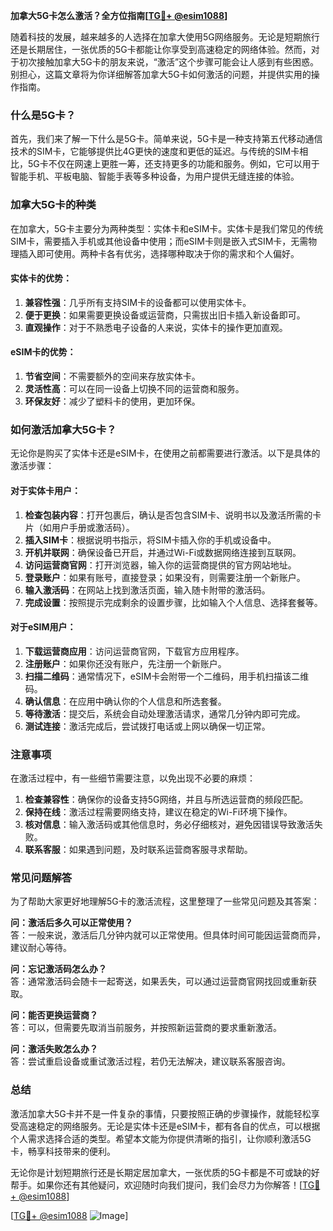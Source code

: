 **加拿大5G卡怎么激活？全方位指南[[TG💪+ @esim1088](https://t.me/s/esim1088)]**

随着科技的发展，越来越多的人选择在加拿大使用5G网络服务。无论是短期旅行还是长期居住，一张优质的5G卡都能让你享受到高速稳定的网络体验。然而，对于初次接触加拿大5G卡的朋友来说，“激活”这个步骤可能会让人感到有些困惑。别担心，这篇文章将为你详细解答加拿大5G卡如何激活的问题，并提供实用的操作指南。

### 什么是5G卡？

首先，我们来了解一下什么是5G卡。简单来说，5G卡是一种支持第五代移动通信技术的SIM卡，它能够提供比4G更快的速度和更低的延迟。与传统的SIM卡相比，5G卡不仅在网速上更胜一筹，还支持更多的功能和服务。例如，它可以用于智能手机、平板电脑、智能手表等多种设备，为用户提供无缝连接的体验。

### 加拿大5G卡的种类

在加拿大，5G卡主要分为两种类型：实体卡和eSIM卡。实体卡是我们常见的传统SIM卡，需要插入手机或其他设备中使用；而eSIM卡则是嵌入式SIM卡，无需物理插入即可使用。两种卡各有优劣，选择哪种取决于你的需求和个人偏好。

#### 实体卡的优势：
1. **兼容性强**：几乎所有支持SIM卡的设备都可以使用实体卡。
2. **便于更换**：如果需要更换设备或运营商，只需拔出旧卡插入新设备即可。
3. **直观操作**：对于不熟悉电子设备的人来说，实体卡的操作更加直观。

#### eSIM卡的优势：
1. **节省空间**：不需要额外的空间来存放实体卡。
2. **灵活性高**：可以在同一设备上切换不同的运营商和服务。
3. **环保友好**：减少了塑料卡的使用，更加环保。

### 如何激活加拿大5G卡？

无论你是购买了实体卡还是eSIM卡，在使用之前都需要进行激活。以下是具体的激活步骤：

#### 对于实体卡用户：
1. **检查包装内容**：打开包裹后，确认是否包含SIM卡、说明书以及激活所需的卡片（如用户手册或激活码）。
2. **插入SIM卡**：根据说明书指示，将SIM卡插入你的手机或设备中。
3. **开机并联网**：确保设备已开启，并通过Wi-Fi或数据网络连接到互联网。
4. **访问运营商官网**：打开浏览器，输入你的运营商提供的官方网站地址。
5. **登录账户**：如果有账号，直接登录；如果没有，则需要注册一个新账户。
6. **输入激活码**：在网站上找到激活页面，输入随卡附带的激活码。
7. **完成设置**：按照提示完成剩余的设置步骤，比如输入个人信息、选择套餐等。

#### 对于eSIM用户：
1. **下载运营商应用**：访问运营商官网，下载官方应用程序。
2. **注册账户**：如果你还没有账户，先注册一个新账户。
3. **扫描二维码**：通常情况下，eSIM卡会附带一个二维码，用手机扫描该二维码。
4. **确认信息**：在应用中确认你的个人信息和所选套餐。
5. **等待激活**：提交后，系统会自动处理激活请求，通常几分钟内即可完成。
6. **测试连接**：激活完成后，尝试拨打电话或上网以确保一切正常。

### 注意事项

在激活过程中，有一些细节需要注意，以免出现不必要的麻烦：

1. **检查兼容性**：确保你的设备支持5G网络，并且与所选运营商的频段匹配。
2. **保持在线**：激活过程需要网络支持，建议在稳定的Wi-Fi环境下操作。
3. **核对信息**：输入激活码或其他信息时，务必仔细核对，避免因错误导致激活失败。
4. **联系客服**：如果遇到问题，及时联系运营商客服寻求帮助。

### 常见问题解答

为了帮助大家更好地理解5G卡的激活流程，这里整理了一些常见问题及其答案：

**问：激活后多久可以正常使用？**  
答：一般来说，激活后几分钟内就可以正常使用。但具体时间可能因运营商而异，建议耐心等待。

**问：忘记激活码怎么办？**  
答：通常激活码会随卡一起寄送，如果丢失，可以通过运营商官网找回或重新获取。

**问：能否更换运营商？**  
答：可以，但需要先取消当前服务，并按照新运营商的要求重新激活。

**问：激活失败怎么办？**  
答：尝试重启设备或重试激活过程，若仍无法解决，建议联系客服咨询。

### 总结

激活加拿大5G卡并不是一件复杂的事情，只要按照正确的步骤操作，就能轻松享受高速稳定的网络服务。无论是实体卡还是eSIM卡，都有各自的优点，可以根据个人需求选择合适的类型。希望本文能为你提供清晰的指引，让你顺利激活5G卡，畅享科技带来的便利。

无论你是计划短期旅行还是长期定居加拿大，一张优质的5G卡都是不可或缺的好帮手。如果你还有其他疑问，欢迎随时向我们提问，我们会尽力为你解答！[[TG💪+ @esim1088](https://t.me/s/esim1088)]  

[[TG💪+ @esim1088](https://t.me/s/esim1088) ![Image](https://i.postimg.cc/4NQfJmqS/Snipaste-2025-05-13-00-14-12.png)]